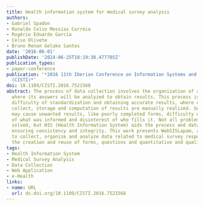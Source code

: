 ```yaml
---
title: Health information system for medical survey analysis
authors:
- Gabriel Spadon
- Ronaldo Celso Messias Correia
- Rogério Eduardo Garcia
- Celso Olivete
- Bruno Renan Gelako Santos
date: '2016-06-01'
publishDate: '2024-06-25T18:19:38.477705Z'
publication_types:
- paper-conference
publication: '*2016 11th Iberian Conference on Information Systems and Technologies
  (CISTI)*'
doi: 10.1109/CISTI.2016.7521568
abstract: The process of data collection involves the organization of a group of questions,
  where its answers will be analyzed to obtain results. This process is faced with
  difficulty of standardization and obtaining accurate results, where usually the
  collect, storage and computation of results are manually realized. Several factors
  may cause unwanted results, like poorly completed forms, difficulty of interpretation
  of what was informed and disinterest of who fills it. Not all problems can be simply
  solved, but HIS (Health Information System) aids the process and data analysis,
  ensuring consistency and integrity. This work presents WebSISLapam, a web application
  to collect, organize and analyze data related to medical survey responses, supporting
  the creation and reuse of forms, questions and quantitative and qualitative variables.
tags:
- Health Information System
- Medical Survey Analysis
- Data Collection
- Web Application
- e-Health
links:
- name: URL
  url: dx.doi.org/10.1109/CISTI.2016.7521568
---
```

